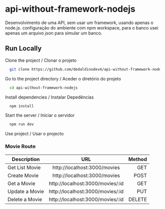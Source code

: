 # api-without-framework-nodejs

Desenvolvimento de uma API, sem usar um framework, usando apenas o node.js.
configuração do ambiente com npm workspace, para o banco usei apenas um arquivo json para simular um banco.


## Run Locally 

Clone the project / Clonar o projeto

```bash
  git clone https://github.com/dedaldinodev4/api-without-framework-nodejs.git
```

Go to the project directory / Aceder o diretório do projeto

```bash
  cd api-without-framework-nodejs
```

Install dependencies / Instalar Depedências

```bash
  npm install
```

Start the server / Iniciar o servidor

```bash
  npm run dev
```

Use project / Usar o projecto

### Movie Route

| Description     |                URL               | Method  |
| --------------- |:--------------------------------:| -------:|
| Get List Movie  | http://localhost:3000/movies     | GET     |
| Create Movie    | http://localhost:3000/movies     | POST    |
| Get a Movie     | http://localhost:3000/movies/:id | GET     |
| Update a Movie  | http://localhost:3000/movies/:id | PUT     |
| Delete a Movie  | http://localhost:3000/movies/:id | DELETE  |